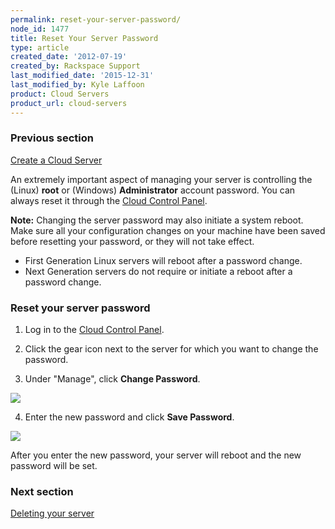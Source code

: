 ```yaml
---
permalink: reset-your-server-password/
node_id: 1477
title: Reset Your Server Password
type: article
created_date: '2012-07-19'
created_by: Rackspace Support
last_modified_date: '2015-12-31'
last_modified_by: Kyle Laffoon
product: Cloud Servers
product_url: cloud-servers
---
```


### Previous section

[Create a Cloud Server](/how-to/create-a-cloud-server)

An extremely important aspect of managing your server is controlling the
(Linux) **root** or (Windows) **Administrator** account password. You
can always reset it through the [Cloud Control Panel](http://mycloud.rackspace.com).

**Note:** Changing the server password may also initiate a system
reboot. Make sure all your configuration changes on your machine have
been saved before resetting your password, or they will not take effect.

-   First Generation Linux servers will reboot after a password change.
-   Next Generation servers do not require or initiate a reboot after a
    password change.

### Reset your server password

1. Log in to the [Cloud Control Panel](https://mycloud.rackspace.com/).

2. Click the gear icon next to the server for which you want to
change the password.

3. Under "Manage", click **Change Password**.

  ![](https://8026b2e3760e2433679c-fffceaebb8c6ee053c935e8915a3fbe7.ssl.cf2.rackcdn.com/field/image/CCP-change-password.png)

4. Enter the new password and click **Save Password**.

  ![](https://8026b2e3760e2433679c-fffceaebb8c6ee053c935e8915a3fbe7.ssl.cf2.rackcdn.com/field/image/CCP-input-new-password.png)

After you enter the new password, your server will reboot and the new
password will be set.

### Next section

[Deleting your server](/how-to/deleting-your-server)
